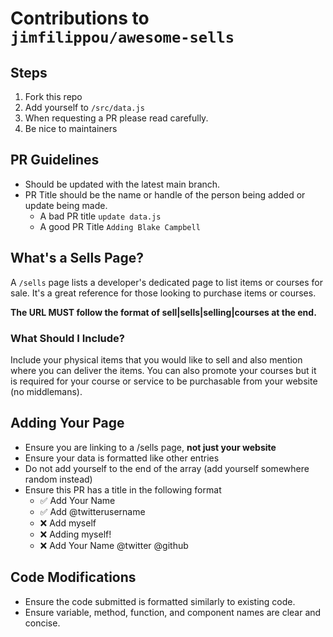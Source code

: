 # Contributions to `jimfilippou/awesome-sells`

## Steps
1) Fork this repo
2) Add yourself to `/src/data.js`
3) When requesting a PR please read carefully.
4) Be nice to maintainers

## PR Guidelines
- Should be updated with the latest main branch.
- PR Title should be the name or handle of the person being added or update being made.
  - A bad PR title `update data.js`
  - A good PR Title `Adding Blake Campbell`

## What's a Sells Page?

A `/sells` page lists a developer's dedicated page to list items or courses for sale. It's a great reference for those looking to purchase items or courses.

**The URL MUST follow the format of sell|sells|selling|courses at the end.** 

### What Should I Include?

Include your physical items that you would like to sell and also mention where you can deliver the items. You can also promote your courses but it is required for your course or service to be purchasable from your website (no middlemans).

## Adding Your Page

* Ensure you are linking to a /sells page, **not just your website**
* Ensure your data is formatted like other entries
* Do not add yourself to the end of the array (add yourself somewhere random instead)
* Ensure this PR has a title in the following format
    * ✅ Add Your Name
    * ✅ Add @twitterusername
    * ❌ Add myself
    * ❌ Adding myself!
    * ❌ Add Your Name @twitter @github

## Code Modifications

* Ensure the code submitted is formatted similarly to existing code.
* Ensure variable, method, function, and component names are clear and concise.
